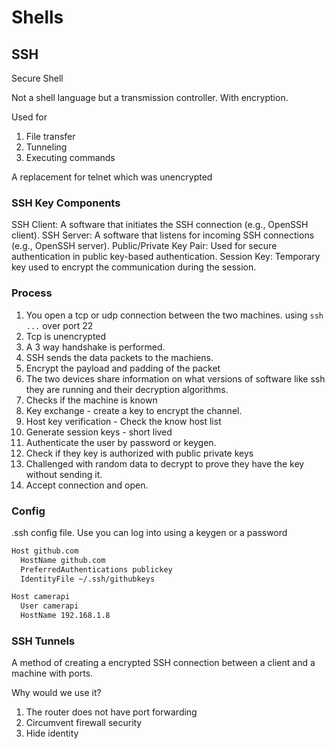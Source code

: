 # Shells

## SSH

Secure Shell

Not a shell language but a transmission controller. With encryption.

Used for

1. File transfer
2. Tunneling
3. Executing commands

A replacement for telnet which was unencrypted

### SSH Key Components

SSH Client: A software that initiates the SSH connection (e.g., OpenSSH client).
SSH Server: A software that listens for incoming SSH connections (e.g., OpenSSH server).
Public/Private Key Pair: Used for secure authentication in public key-based authentication.
Session Key: Temporary key used to encrypt the communication during the session.

### Process

1. You open a tcp or udp connection between the two machines. using `ssh ...` over port 22
2. Tcp is unencrypted
3. A 3 way handshake is performed.
4. SSH sends the data packets to the machiens.
5. Encrypt the payload and padding of the packet
6. The two devices share information on what versions of software like ssh they are running and their decryption algorithms.
7. Checks if the machine is known
8. Key exchange - create a key to encrypt the channel.
9. Host key verification - Check the know host list
10. Generate session keys - short lived
11. Authenticate the user by password or keygen.
12. Check if they key is authorized with public private keys
13. Challenged with random data to decrypt to prove they have the key without sending it.
14. Accept connection and open.

### Config

.ssh config file.
Use you can log into using a keygen or a password

```sh
Host github.com
  HostName github.com 
  PreferredAuthentications publickey
  IdentityFile ~/.ssh/githubkeys

Host camerapi
  User camerapi
  HostName 192.168.1.8
```

### SSH Tunnels

A method of creating a encrypted SSH connection between a client and a machine with ports.

Why would we use it?

1. The router does not have port forwarding
2. Circumvent firewall security 
3. Hide identity
